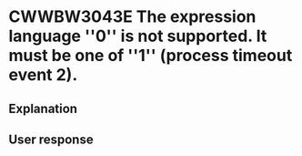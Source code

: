 # CWWBW3043E The expression language ''0'' is not supported. It must be one of ''1'' (process timeout event 2).

## Explanation

## User response